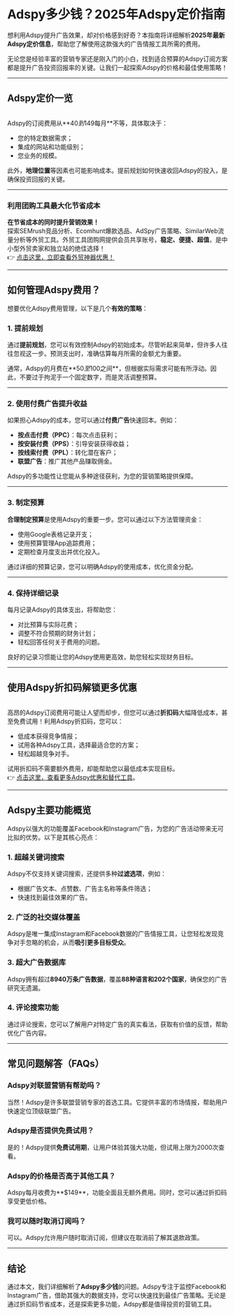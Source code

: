 # Adspy多少钱？2025年Adspy定价指南

想利用Adspy提升广告效果，却对价格感到好奇？本指南将详细解析**2025年最新Adspy定价信息**，帮助您了解使用这款强大的广告情报工具所需的费用。

无论您是经验丰富的营销专家还是刚入门的小白，找到适合预算的Adspy订阅方案都是提升广告投资回报率的关键。让我们一起探索Adspy的价格和最佳使用策略！

---

## Adspy定价一览

![解锁Adspy的成本 - 您的终极广告情报工具！](data:image/gif;base64,R0lGODlhAQABAAAAACH5BAEKAAEALAAAAAABAAEAAAICTAEAOw==)

Adspy的订阅费用从**$40到$149每月**不等，具体取决于：

- 您的特定数据需求；
- 集成的网站和功能级别；
- 您业务的规模。

此外，**地理位置**等因素也可能影响成本。提前规划如何快速收回Adspy的投入，是确保投资回报的关键。

---

### 利用团购工具最大化节省成本

**在节省成本的同时提升营销效果！**  
探索SEMrush竞品分析、Ecomhunt爆款选品、AdSpy广告策略、SimilarWeb流量分析等外贸工具。外贸工具团购网提供会员共享账号，**稳定、便捷、超值**，是中小型外贸卖家和独立站的绝佳选择！  
👉 [点击这里，立即查看外贸神器优惠！](https://bit.ly/waimao518)

---

## 如何管理Adspy费用？

想要优化Adspy费用管理，以下是几个**有效的策略**：

### 1. 提前规划

通过**提前规划**，您可以有效控制Adspy的初始成本。尽管听起来简单，但许多人往往忽视这一步。预测支出时，准确估算每月所需的金额尤为重要。

通常，Adspy的月费在**$50至$100之间**，但根据实际需求可能有所浮动。因此，不要过于拘泥于一个固定数字，而是灵活调整预算。

---

### 2. 使用付费广告提升收益

如果担心Adspy的成本，您可以通过**付费广告**快速回本。例如：

- **按点击付费（PPC）**：每次点击获利；
- **按安装付费（PPS）**：引导安装获得收益；
- **按线索付费（PPL）**：转化潜在客户；
- **联盟广告**：推广其他产品赚取佣金。

Adspy的多功能性让您能从多种途径获利，为您的营销策略提供保障。

---

### 3. 制定预算

**合理制定预算**是使用Adspy的重要一步。您可以通过以下方法管理资金：

- 使用Google表格记录开支；
- 使用预算管理App追踪费用；
- 定期检查月度支出并优化投入。

通过详细的预算记录，您可以明确Adspy的使用成本，优化资金分配。

---

### 4. 保持详细记录

每月记录Adspy的具体支出，将帮助您：

- 对比预算与实际花费；
- 调整不符合预期的财务计划；
- 轻松回答任何关于费用的问题。

良好的记录习惯能让您的Adspy使用更高效，助您轻松实现财务目标。

---

## 使用Adspy折扣码解锁更多优惠

![使用折扣码节省成本](data:image/gif;base64,R0lGODlhAQABAAAAACH5BAEKAAEALAAAAAABAAEAAAICTAEAOw==)

高昂的Adspy订阅费用可能让人望而却步，但您可以通过**折扣码**大幅降低成本，甚至免费试用！利用Adspy折扣码，您可以：

- 低成本获得竞争情报；
- 试用各种Adspy工具，选择最适合您的方案；
- 轻松超越竞争对手。

试用折扣码不需要额外费用，却能帮助您以最低成本实现目标。  
👉 [点击这里，查看更多Adspy优惠和替代工具](https://groupbuyexpert.com/where-can-i-find-adspy-coupons-adspy-discount-adspy-alternatives)。

---

## Adspy主要功能概览

Adspy以强大的功能覆盖Facebook和Instagram广告，为您的广告活动带来无可比拟的优势。以下是其核心亮点：

### 1. 超越关键词搜索

Adspy不仅支持关键词搜索，还提供多种**过滤选项**，例如：

- 根据广告文本、点赞数、广告主名称等条件筛选；
- 快速找到最佳效果的广告。

### 2. 广泛的社交媒体覆盖

Adspy是唯一集成Instagram和Facebook数据的广告情报工具，让您轻松发现竞争对手忽略的机会，从而**吸引更多目标受众**。

### 3. 超大广告数据库

Adspy拥有超过**8940万条广告数据**，覆盖**88种语言和202个国家**，确保您的广告研究无遗漏。

### 4. 评论搜索功能

通过评论搜索，您可以了解用户对特定广告的真实看法，获取有价值的反馈，帮助优化广告内容。

---

## 常见问题解答（FAQs）

### Adspy对联盟营销有帮助吗？
当然！Adspy是许多联盟营销专家的首选工具。它提供丰富的市场情报，帮助用户快速定位顶级联盟广告。

### Adspy是否提供免费试用？
是的！Adspy提供**免费试用期**，让用户体验其强大功能，但试用上限为2000次查看。

### Adspy的价格是否高于其他工具？
Adspy每月收费为**$149**，功能全面且无额外费用。同时，您可以通过折扣码享受更低价格。

### 我可以随时取消订阅吗？
可以。Adspy允许用户随时取消订阅，但建议在取消前了解其退款政策。

---

## 结论

通过本文，我们详细解析了**Adspy多少钱**的问题。Adspy专注于监控Facebook和Instagram广告，借助其强大的数据支持，您可以快速找到最佳广告策略。无论是通过折扣码节省成本，还是探索更多功能，Adspy都是值得投资的营销工具。

